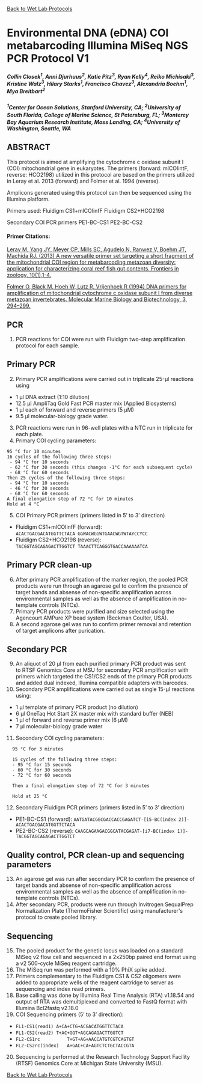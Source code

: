 [Back to Wet Lab Protocols](MBARI_wet_lab.md)

# Environmental DNA (eDNA) COI metabarcoding Illumina MiSeq NGS PCR Protocol V1
##### Collin Closek<sup>1</sup>, Anni Djurhuus<sup>2</sup>, Katie Pitz<sup>3</sup>, Ryan Kelly<sup>4</sup>, Reiko Michisaki<sup>3</sup>, Kristine Walz<sup>3</sup>, Hilary Starks<sup>1</sup>, Francisco Chavez<sup>3</sup>, Alexandria Boehm<sup>1</sup>, Mya Breitbart<sup>2</sup>
##### <sup>1</sup>Center for Ocean Solutions, Stanford University, CA; <sup>2</sup>University of South Florida, College of Marine Science, St Petersburg, FL; <sup>3</sup>Monterey Bay Aquarium Research Institute, Moss Landing, CA; <sup>4</sup>University of Washington, Seattle, WA

## ABSTRACT
This protocol is aimed at amplifying the cytochrome c oxidase subunit I (COI) mitochondrial gene in eukaryotes. The primers (forward: mlCOIintF, reverse: HCO2198) utilized in this protocol are based on the primers utilized in Leray et al. 2013 (forward) and Folmer et al. 1994 (reverse).

Amplicons generated using this protocol can then be sequenced using the Illumina platform.
 
Primers used:
Fluidigm CS1+mlCOIinfF
Fluidigm CS2+HCO2198
 
Secondary COI PCR primers
PE1-BC-CS1
PE2-BC-CS2 

#### Primer Citations:
[Leray M, Yang JY, Meyer CP, Mills SC, Agudelo N, Ranwez V, Boehm JT, Machida RJ. (2013) A new versatile primer set targeting a short fragment of the mitochondrial COI region for metabarcoding metazoan diversity: application for characterizing coral reef fish gut contents. Frontiers in zoology, 10(1),1-4.](https://frontiersinzoology.biomedcentral.com/articles/10.1186/1742-9994-10-34)

[Folmer O, Black M, Hoeh W, Lutz R, Vrijenhoek R (1994) DNA primers for amplification of mitochondrial cytochrome c oxidase subunit I from diverse metazoan invertebrates. Molecular Marine Biology and Biotechnology, 3, 294–299.](https://www.mbari.org/wp-content/uploads/2016/01/Folmer_94MMBB.pdf)


## PCR
1. PCR reactions for COI were run with Fluidigm two-step amplification protocol for each sample.
## Primary PCR
2. Primary PCR amplifications were carried out in triplicate 25-μl reactions using 
 - 1 μl DNA extract (1:10 dilution)
 - 12.5 μl AmpliTaq Gold Fast PCR master mix (Applied Biosystems)
 - 1 μl each of forward and reverse primers (5 μM) 
 - 9.5 μl molecular-biology grade water.
3. PCR reactions were run in 96-well plates with a NTC run in triplicate for each plate.
4. Primary COI cycling parameters:
 ````
 95 °C for 10 minutes
 16 cycles of the following three steps:
  - 94 °C for 10 seconds
  - 62 °C for 30 seconds (this changes -1°C for each subsequent cycle)
  - 68 °C for 60 seconds
 Then 25 cycles of the following three steps:
  - 94 °C for 10 seconds
  - 46 °C for 30 seconds
  - 68 °C for 60 seconds
 A final elongation step of 72 °C for 10 minutes
 Hold at 4 °C
````
5. COI Primary PCR primers (primers listed in 5’ to 3’ direction)
- Fluidigm CS1+mlCOIinfF (forward): `ACACTGACGACATGGTTCTACA GGWACWGGWTGAACWGTWTAYCCYCC`
- Fluidigm CS2+HCO2198 (reverse): `TACGGTAGCAGAGACTTGGTCT TAAACTTCAGGGTGACCAAAAAATCA`
## Primary PCR clean-up
6. After primary PCR amplification of the marker region, the pooled PCR products were run through an agarose gel to confirm the presence of target bands and absense of non-specific amplification across environmental samples as well as the absence of amplification in no-template controls (NTCs).
7. Primary PCR products were purified and size selected using the Agencourt AMPure XP bead system (Beckman Coulter, USA). 
8. A second agarose gel was run to confirm primer removal and retention of target amplicons after purication.
## Secondary PCR
9. An aliquot of 20 μl from each purified primary PCR product was sent to RTSF Genomics Core at MSU for secondary PCR amplification with primers which targeted the CS1/CS2 ends of the primary PCR products and added dual indexed, Illumina compatible adapters with barcodes. 
10.  Secondary PCR amplifications were carried out as single 15-μl reactions using:
 - 1 μl template of primary PCR product (no dilution) 
 - 6 μl OneTaq Hot Start 2X master mix with standard buffer (NEB)
 - 1 μl of forward and reverse primer mix (6 μM) 
 - 7 μl molecular-biology grade water 
11. Secondary COI cycling parameters:
 ```
   95 °C for 3 minutes 
   
   15 cycles of the following three steps:
   - 95 °C for 15 seconds 
   - 60 °C for 30 seconds 
   - 72 °C for 60 seconds 
   
   Then a final elongation step of 72 °C for 3 minutes 
  
   Hold at 25 °C
```
12. Secondary Fluidigm PCR primers (primers listed in 5’ to 3’ direction)
 - PE1-BC-CS1 (forward): `AATGATACGGCGACCACCGAGATCT-[i5-BC(index 2)]-ACACTGACGACATGGTTCTACA`
 - PE2-BC-CS2 (reverse): `CAAGCAGAAGACGGCATACGAGAT-[i7-BC(index 1)]-TACGGTAGCAGAGACTTGGTCT`
## Quality control, PCR clean-up and sequencing parameters
13. An agarose gel was run after secondary PCR to confirm the presence of target bands and absense of non-specific amplification across environmental samples as well as the absence of amplification in no-template controls (NTCs).
14. After secondary PCR, products were run through Invitrogen SequalPrep Normalization Plate (ThermoFisher Scientific) using manufacturer's protocol to create pooled library.
## Sequencing
15. The pooled product for the genetic locus was loaded on a standard MiSeq v2 flow cell and sequenced in a 2x250bp paired end format using a v2 500-cycle MiSeq reagent cartridge.
16. The MiSeq run was performed with a 10% PhiX spike added.
17. Primers complementary to the Fluidigm CS1 & CS2 oligomers were added to appropriate wells of the reagent cartridge to server as sequencing and index read primers.
18. Base calling was done by Illumina Real Time Analysis (RTA) v1.18.54 and output of RTA was demultiplexed and converted to FastQ format with Illumina Bcl2fastq v2.18.0 
19. COI Sequencing primers (5’ to 3’ direction):
 - `FL1-CS1(read1) A+CA+CTG+ACGACATGGTTCTACA`
 - `FL1-CS2(read2) T+AC+GGT+AGCAGAGACTTGGTCT`
 - `FL2-CS1rc          T+GT+AG+AACCATGTCGTCAGTGT`
 - `FL2-CS2rc(index)   A+GAC+CA+AGTCTCTGCTACCGTA`
20. Sequencing is performed at the Research Technology Support Facility (RTSF) Genomics Core at Michigan State University (MSU).

[Back to Wet Lab Protocols](MBARI_wet_lab.md)
